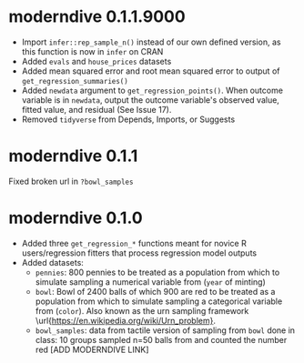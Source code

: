 # moderndive 0.1.1.9000

* Import `infer::rep_sample_n()` instead of our own defined version, as this function is now in `infer` on CRAN
* Added `evals` and `house_prices` datasets
* Added mean squared error and root mean squared error to output of `get_regression_summaries()`
* Added `newdata` argument to `get_regression_points()`. When outcome variable is in `newdata`, output the outcome variable's observed value, fitted value, and residual (See Issue 17).
* Removed `tidyverse` from Depends, Imports, or Suggests

# moderndive 0.1.1

Fixed broken url in `?bowl_samples`

# moderndive 0.1.0

* Added three `get_regression_*` functions meant for novice R users/regression fitters that process regression model outputs
* Added datasets:
    + `pennies`: 800 pennies to be treated as a population from which to simulate sampling a numerical variable from (`year` of minting)
    + `bowl`: Bowl of 2400 balls of which 900 are red to be treated as a population from which to simulate sampling a categorical variable from (`color`). Also known as the urn sampling framework \url{https://en.wikipedia.org/wiki/Urn_problem}. 
    + `bowl_samples`: data from tactile version of sampling from `bowl` done in class: 10 groups sampled n=50 balls from  and counted the number red [ADD MODERNDIVE LINK]

